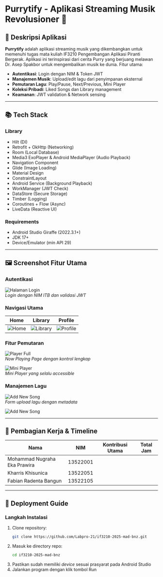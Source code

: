 # Purrytify - Aplikasi Streaming Musik Revolusioner 🎵

## 📌 Deskripsi Aplikasi
**Purrytify** adalah aplikasi streaming musik yang dikembangkan untuk memenuhi tugas mata kuliah IF3210 Pengembangan Aplikasi Piranti Bergerak. Aplikasi ini terinspirasi dari cerita Purry yang berjuang melawan Dr. Asep Spakbor untuk mengembalikan musik ke dunia. Fitur utama:

- **Autentikasi**: Login dengan NIM & Token JWT
- **Manajemen Musik**: Upload/edit lagu dari penyimpanan eksternal
- **Pemutaran Lagu**: Play/Pause, Next/Previous, Mini Player
- **Koleksi Pribadi**: Liked Songs dan Library management
- **Keamanan**: JWT validation & Network sensing

---

## 📚 Tech Stack
### Library
- Hilt (DI)
- Retrofit + OkHttp (Networking)
- Room (Local Database)
- Media3 ExoPlayer & Android MediaPlayer (Audio Playback)
- Navigation Component
- Glide (Image Loading)
- Material Design
- ConstraintLayout
- Android Service (Background Playback)
- WorkManager (JWT Check)
- DataStore (Secure Storage)
- Timber (Logging)
- Coroutines + Flow (Async)
- LiveData (Reactive UI)

### Requirements
- Android Studio Giraffe (2022.3.1+)
- JDK 17+
- Device/Emulator (min API 29)

---

## 🖼️ Screenshot Fitur Utama
### Autentikasi
![Halaman Login](screenshot/login.png)  
*Login dengan NIM ITB dan validasi JWT*

### Navigasi Utama
| Home | Library | Profile |
|------|---------|---------|
| ![Home](img/home.png) | ![Library](img/library.png) | ![Profile](img/profile.png) |

### Fitur Pemutaran
![Player Full](img/now-playing.png)  
*Now Playing Page dengan kontrol lengkap*

![Mini Player](img/miniplayer.png)  
*Mini Player yang selalu accessible*

### Manajemen Lagu
![Add New Song](img/add-song.png)  
*Form upload lagu dengan metadata*

![Add New Song](img/add-song-manual.png)

---

## 👥 Pembagian Kerja & Timeline
| Nama                         | NIM    | Kontribusi Utama  | Total Jam |
|------------------------------|--------|-------------------|-----------|
| Mohammad Nugraha Eka Prawira |13522001|                   |           |
| Kharris Khisunica            |13522051|                   |           |
| Fabian Radenta Bangun        |13522105|                   |           |

---

## 🚀 Deployment Guide

### Langkah Instalasi
1. Clone repository:
   ```bash
   git clone https://github.com/Labpro-21/if3210-2025-mad-bnz.git
2. Masuk ke directory repo:
    ```bash
   cd if3210-2025-mad-bnz
3. Pastikan sudah memiliki *device* sesuai prasyarat pada Android Studio
4. Jalankan program dengan klik tombol Run